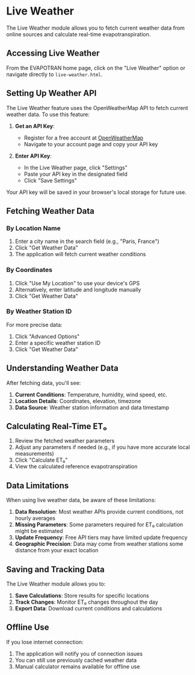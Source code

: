 # Live Weather

The Live Weather module allows you to fetch current weather data from online sources and calculate real-time evapotranspiration.

## Accessing Live Weather

From the EVAPOTRAN home page, click on the "Live Weather" option or navigate directly to `live-weather.html`.

## Setting Up Weather API

The Live Weather feature uses the OpenWeatherMap API to fetch current weather data. To use this feature:

1. **Get an API Key**:
   - Register for a free account at [OpenWeatherMap](https://openweathermap.org-)
   - Navigate to your account page and copy your API key

2. **Enter API Key**:
   - In the Live Weather page, click "Settings"
   - Paste your API key in the designated field
   - Click "Save Settings"

Your API key will be saved in your browser's local storage for future use.

## Fetching Weather Data

### By Location Name

1. Enter a city name in the search field (e.g., "Paris, France")
2. Click "Get Weather Data"
3. The application will fetch current weather conditions

### By Coordinates

1. Click "Use My Location" to use your device's GPS
2. Alternatively, enter latitude and longitude manually
3. Click "Get Weather Data"

### By Weather Station ID

For more precise data:

1. Click "Advanced Options"
2. Enter a specific weather station ID
3. Click "Get Weather Data"

## Understanding Weather Data

After fetching data, you'll see:

1. **Current Conditions**: Temperature, humidity, wind speed, etc.
2. **Location Details**: Coordinates, elevation, timezone
3. **Data Source**: Weather station information and data timestamp

## Calculating Real-Time ET₀

1. Review the fetched weather parameters
2. Adjust any parameters if needed (e.g., if you have more accurate local measurements)
3. Click "Calculate ET₀"
4. View the calculated reference evapotranspiration

## Data Limitations

When using live weather data, be aware of these limitations:

1. **Data Resolution**: Most weather APIs provide current conditions, not hourly averages
2. **Missing Parameters**: Some parameters required for ET₀ calculation might be estimated
3. **Update Frequency**: Free API tiers may have limited update frequency
4. **Geographic Precision**: Data may come from weather stations some distance from your exact location

## Saving and Tracking Data

The Live Weather module allows you to:

1. **Save Calculations**: Store results for specific locations
2. **Track Changes**: Monitor ET₀ changes throughout the day
3. **Export Data**: Download current conditions and calculations

## Offline Use

If you lose internet connection:

1. The application will notify you of connection issues
2. You can still use previously cached weather data
3. Manual calculator remains available for offline use
